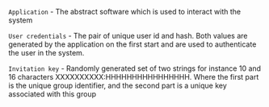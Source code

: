 `Application` - The abstract software which is used to interact with the system

`User credentials` - The pair of unique user id and hash. Both values are generated by the application on the first start and are used to authenticate the user in the system.

`Invitation key` - Randomly generated set of two strings for instance 10 and 16 characters XXXXXXXXXX:HHHHHHHHHHHHHHHH. Where the first part is the unique group identifier, and the second part is a unique key associated with this group